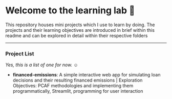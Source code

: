 # Welcome to the learning lab :test_tube:
This repository houses mini projects which I use to learn by doing. The projects and their learning objectives are introduced in brief within this readme and can be explored in detail within their respective folders 

--- 
### Project List
*Yes, this is a list of one for now. :relaxed:*
* **financed-emissions**: A simple interactive web app for simulating loan decisions and their resulting financed emissions | Exploration Objectives: PCAF methodologies and implementing them programmatically, Streamlit, programming for user interaction